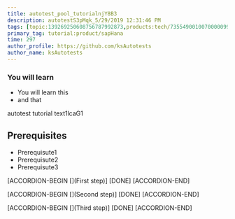 ```yaml
---
title: autotest_pool_tutorialnjY8B3
description: autotestS3pMqk_5/29/2019 12:31:46 PM
tags: [topic:139269250608756787992873,products:tech/73554900100700000996,tutorial:experience/advanced]
primary_tag: tutorial:product/sapHana
time: 297
author_profile: https://github.com/ksAutotests
author_name: ksAutotests
---
```

### You will learn
- You will learn this
- and that

autotest tutorial text1lcaG1

## Prerequisites
- Prerequisute1
- Prerequisute2
- Prerequisute3

[ACCORDION-BEGIN [](First step)]
[DONE]
[ACCORDION-END]

[ACCORDION-BEGIN [](Second step)]
[DONE]
[ACCORDION-END]

[ACCORDION-BEGIN [](Third step)]
[DONE]
[ACCORDION-END]


